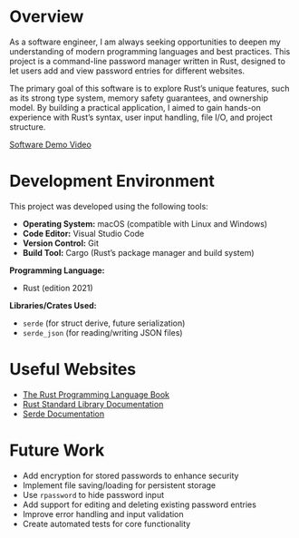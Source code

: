 # Overview

As a software engineer, I am always seeking opportunities to deepen my understanding of modern programming languages and best practices. This project is a command-line password manager written in Rust, designed to let users add and view password entries for different websites.

The primary goal of this software is to explore Rust’s unique features, such as its strong type system, memory safety guarantees, and ownership model. By building a practical application, I aimed to gain hands-on experience with Rust’s syntax, user input handling, file I/O, and project structure.

[Software Demo Video](http://youtube.link.goes.here)

# Development Environment

This project was developed using the following tools:

- **Operating System:** macOS (compatible with Linux and Windows)
- **Code Editor:** Visual Studio Code
- **Version Control:** Git
- **Build Tool:** Cargo (Rust’s package manager and build system)

**Programming Language:**  
- Rust (edition 2021)

**Libraries/Crates Used:**  
- `serde` (for struct derive, future serialization)
- `serde_json` (for reading/writing JSON files)

# Useful Websites

- [The Rust Programming Language Book](https://doc.rust-lang.org/book/)
- [Rust Standard Library Documentation](https://doc.rust-lang.org/std/)
- [Serde Documentation](https://serde.rs/)

# Future Work

- Add encryption for stored passwords to enhance security
- Implement file saving/loading for persistent storage
- Use `rpassword` to hide password input
- Add support for editing and deleting existing password entries
- Improve error handling and input validation
- Create automated tests for core functionality